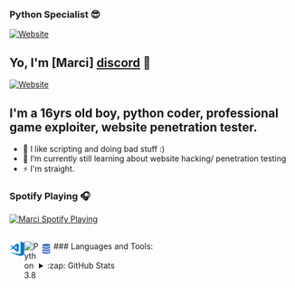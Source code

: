 ### Python Specialist 😎
[![Website](https://cdn.dribbble.com/users/612987/screenshots/10737474/media/e0f82885392ca506dfcb15d35efdacdb.jpg?compress=1&resize=800x600)](https://www.python.org/downloads/release/python-380/)



## Yo, I'm [Marci] [discord] 👋

[![Website](https://logos-world.net/wp-content/uploads/2020/11/Discord-Logo-700x394.png)](https://discord.com/users/806418858167894026/profile)

## I'm a 16yrs old boy, python coder, professional game exploiter, website penetration tester.

- 🔭 I like scripting and doing bad stuff :)
- 🌱 I’m currently still learning about website hacking/ penetration testing
- ⚡ I'm straight.

### Spotify Playing 🎧

[<img src="https://now-playing-codestackr.vercel.app/api/spotify-playing" alt="Marci Spotify Playing" width="350" />](https://open.spotify.com/user/ad0bl51m52tllccn6bo9k7yxi)

<br />
### Languages and Tools:

<img align="left" alt="Visual Studio Code" width="26px" src="https://raw.githubusercontent.com/github/explore/80688e429a7d4ef2fca1e82350fe8e3517d3494d/topics/visual-studio-code/visual-studio-code.png" />
<img align="left" alt="Python 3.8" width="26px" src="https://i.pinimg.com/originals/91/94/c9/9194c978fa63798b2e882e6fda5eb953.png" />
<img align="left" alt="SQL" width="26px" src="https://raw.githubusercontent.com/github/explore/80688e429a7d4ef2fca1e82350fe8e3517d3494d/topics/sql/sql.png" />

<br />
<br />

<details>
  <summary>:zap: GitHub Stats</summary>

  <img align="left" alt="Marci's GitHub Stats" src="https://github-readme-stats.codestackr.vercel.app/api?username=KAMKAZEMARCI&show_icons=true&hide_border=true" />

</details>

[discord]: https://discord.com/users/806418858167894026/profile
